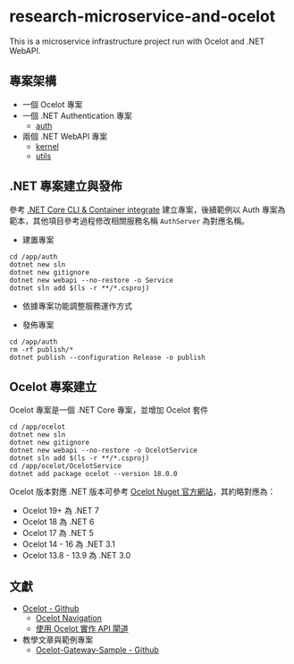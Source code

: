 # research-microservice-and-ocelot

This is a microservice infrastructure project run with Ocelot and .NET WebAPI.

## 專案架構

+ 一個 Ocelot 專案
+ 一個 .NET Authentication 專案
    - [auth](./app/auth)
+ 兩個 .NET WebAPI 專案
    - [kernel](./app/kernel)
    - [utils](./app/utils)

## .NET 專案建立與發佈

參考 [.NET Core CLI & Container integrate](https://github.com/eastmoon/infra-dotnet-webapi/blob/master/doc/dotnet-cli.md) 建立專案，後續範例以 Auth 專案為範本，其他項目參考過程修改相關服務名稱 ```AuthServer``` 為對應名稱。

+ 建置專案

```
cd /app/auth
dotnet new sln
dotnet new gitignore
dotnet new webapi --no-restore -o Service
dotnet sln add $(ls -r **/*.csproj)
```

+ 依據專案功能調整服務運作方式

+ 發佈專案

```
cd /app/auth
rm -rf publish/*
dotnet publish --configuration Release -o publish
```

## Ocelot 專案建立

Ocelot 專案是一個 .NET Core 專案，並增加 Ocelot 套件

```
cd /app/ocelot
dotnet new sln
dotnet new gitignore
dotnet new webapi --no-restore -o OcelotService
dotnet sln add $(ls -r **/*.csproj)
cd /app/ocelot/OcelotService
dotnet add package ocelot --version 18.0.0
```

Ocelot 版本對應 .NET 版本可參考 [Ocelot Nuget 官方網站](https://www.nuget.org/packages/Ocelot)，其約略對應為：

+ Ocelot 19+ 為 .NET 7
+ Ocelot 18 為 .NET 6
+ Ocelot 17 為 .NET 5
+ Ocelot 14 - 16 為 .NET 3.1
+ Ocelot 13.8 - 13.9 為 .NET 3.0

## 文獻

+ [Ocelot - Github](https://github.com/ThreeMammals/Ocelot)
    - [Ocelot Navigation](https://ocelot.readthedocs.io/en/latest/introduction/gettingstarted.html)
    - [使用 Ocelot 實作 API 閘道](https://learn.microsoft.com/zh-tw/dotnet/architecture/microservices/multi-container-microservice-net-applications/implement-api-gateways-with-ocelot)
+ 教學文章與範例專案
    - [Ocelot-Gateway-Sample - Github](https://github.com/PasinduUmayanga/Ocelot-Gateway-Sample)
